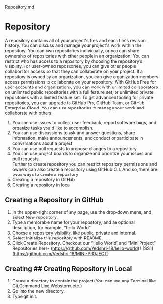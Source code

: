 Repository.md
# Repository
A repository contains all of your project's files and each file's revision history. You can discuss and manage your project's work within the repository.
You can own repositories individually, or you can share ownership of repositories with other people in an organization.
You can restrict who has access to a repository by choosing the repository's visibility. For user-owned repositories, you can give other people collaborator access so that they can collaborate on your project. If a repository is owned by an organization, you can give organization members access permissions to collaborate on your repository. 
With GitHub Free for user accounts and organizations, you can work with unlimited collaborators on unlimited public repositories with a full feature set, or unlimited private repositories with a limited feature set. To get advanced tooling for private repositories, you can upgrade to GitHub Pro, GitHub Team, or GitHub Enterprise Cloud.
You can use repositories to manage your work and collaborate with others.
1.	You can use issues to collect user feedback, report software bugs, and organize tasks you'd like to accomplish. 
2.	You can use discussions to ask and answer questions, share information, make announcements, and conduct or participate in conversations about a project 
3.	You can use pull requests to propose changes to a repository. 
4.	You can use project boards to organize and prioritize your issues and pull requests.  
Further to create repository you can restrict repository permissions and owners can also create a repository using GitHub CLI. And so, there are twos ways to create a repository 
1.	Creating a repository in GitHub 
2.	Creating a repository in local


## Creating a Repository in GitHub
1.	In the upper-right corner of any page, use the drop-down menu, and select New repository.
2.	Type a memorable name for your repository, and an optional description, for example, “hello World”
3.	Choose a repository visibility, like public, private and internal.
4.	Select Initialize this repository with README.
5.	Click Create Repository.
Checkout our “Hello World” and “Mini Project” Repositories here- (https://github.com/Vedshri-18/hello-world)
! [SS1] (https://github.com/Vedshri-18/MINI-PROJECT)
## Creating ## Creating Repository in Local
1. Create a directory to contain the project.(You can use any Terminal like Git,Command Line,Webstorm,etc.)
2. Go into the new directory.
3. Type git init.


